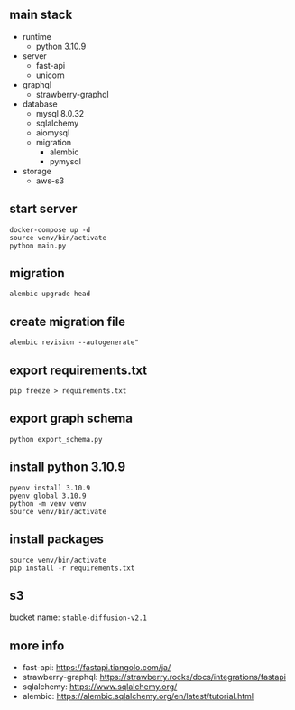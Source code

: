 main stack
-----
- runtime
  - python 3.10.9
- server
  - fast-api
  - unicorn
- graphql
  - strawberry-graphql
- database
  - mysql 8.0.32
  - sqlalchemy
  - aiomysql
  - migration
    - alembic
    - pymysql
- storage
  - aws-s3

start server
------------
`docker-compose up -d`  
`source venv/bin/activate`  
`python main.py`

migration
---------
`alembic upgrade head`

create migration file
----------------
`alembic revision --autogenerate"`  

export requirements.txt
-----------------------
`pip freeze > requirements.txt`

export graph schema
-------------------
`python export_schema.py`  
  
install python 3.10.9
---------------------
`pyenv install 3.10.9`  
`pyenv global 3.10.9`  
`python -m venv venv`  
`source venv/bin/activate`  

install packages
----------------
`source venv/bin/activate`  
`pip install -r requirements.txt`

s3
--
bucket name: `stable-diffusion-v2.1`  

more info
---------
- fast-api: https://fastapi.tiangolo.com/ja/  
- strawberry-graphql: https://strawberry.rocks/docs/integrations/fastapi  
- sqlalchemy: https://www.sqlalchemy.org/  
- alembic: https://alembic.sqlalchemy.org/en/latest/tutorial.html